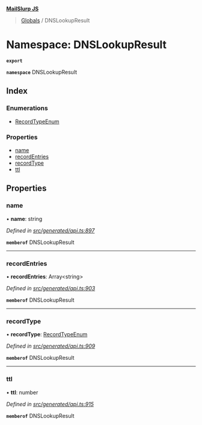 **[MailSlurp JS](../README.md)**

> [Globals](../README.md) / DNSLookupResult

# Namespace: DNSLookupResult

**`export`** 

**`namespace`** DNSLookupResult

## Index

### Enumerations

* [RecordTypeEnum](../enums/dnslookupresult.recordtypeenum.md)

### Properties

* [name](dnslookupresult.md#name)
* [recordEntries](dnslookupresult.md#recordentries)
* [recordType](dnslookupresult.md#recordtype)
* [ttl](dnslookupresult.md#ttl)

## Properties

### name

•  **name**: string

*Defined in [src/generated/api.ts:897](https://github.com/mailslurp/mailslurp-client/blob/fb74c9f/src/generated/api.ts#L897)*

**`memberof`** DNSLookupResult

___

### recordEntries

•  **recordEntries**: Array\<string>

*Defined in [src/generated/api.ts:903](https://github.com/mailslurp/mailslurp-client/blob/fb74c9f/src/generated/api.ts#L903)*

**`memberof`** DNSLookupResult

___

### recordType

•  **recordType**: [RecordTypeEnum](../enums/dnslookupresult.recordtypeenum.md)

*Defined in [src/generated/api.ts:909](https://github.com/mailslurp/mailslurp-client/blob/fb74c9f/src/generated/api.ts#L909)*

**`memberof`** DNSLookupResult

___

### ttl

•  **ttl**: number

*Defined in [src/generated/api.ts:915](https://github.com/mailslurp/mailslurp-client/blob/fb74c9f/src/generated/api.ts#L915)*

**`memberof`** DNSLookupResult

